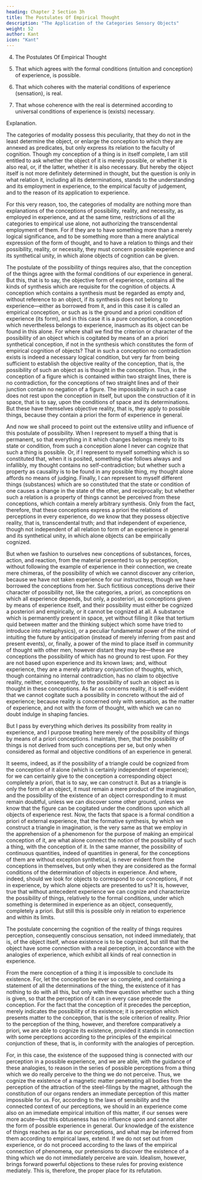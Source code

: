 ```yaml
---
heading: Chapter 2 Section 3h
title: The Postulates Of Empirical Thought
description: "The Application of the Categories Sensory Objects"
weight: 52
author: Kant
icon: "Kant"
---
```


4. The Postulates Of Empirical Thought

1. That which agrees with the formal conditions (intuition and conception) of experience, is possible.

2. That which coheres with the material conditions of experience (sensation), is real.

3. That whose coherence with the real is determined according to universal conditions of experience is (exists) necessary.

Explanation.

The categories of modality possess this peculiarity, that they do not in the least determine the object, or enlarge the conception to which they are annexed as predicates, but only express its relation to the faculty of cognition. Though my conception of a thing is in itself complete, I am still entitled to ask whether the object of it is merely possible, or whether it is also real, or, if the latter, whether it is also necessary. But hereby the object itself is not more definitely determined in thought, but the question is only in what relation it, including all its determinations, stands to the understanding and its employment in experience, to the empirical faculty of judgement, and to the reason of its application to experience.

For this very reason, too, the categories of modality are nothing more than explanations of the conceptions of possibility, reality, and necessity, as employed in experience, and at the same time, restrictions of all the categories to empirical use alone, not authorizing the transcendental employment of them. For if they are to have something more than a merely logical significance, and to be something more than a mere analytical expression of the form of thought, and to have a relation to things and their possibility, reality, or necessity, they must concern possible experience and its synthetical unity, in which alone objects of cognition can be given.

The postulate of the possibility of things requires also, that the conception of the things agree with the formal conditions of our experience in general. But this, that is to say, the objective form of experience, contains all the kinds of synthesis which are requisite for the cognition of objects. A conception which contains a synthesis must be regarded as empty and, without reference to an object, if its synthesis does not belong to experience—either as borrowed from it, and in this case it is called an empirical conception, or such as is the ground and a priori condition of experience (its form), and in this case it is a pure conception, a conception which nevertheless belongs to experience, inasmuch as its object can be found in this alone. For where shall we find the criterion or character of the possibility of an object which is cogitated by means of an a priori synthetical conception, if not in the synthesis which constitutes the form of empirical cognition of objects? That in such a conception no contradiction exists is indeed a necessary logical condition, but very far from being sufficient to establish the objective reality of the conception, that is, the possibility of such an object as is thought in the conception. Thus, in the conception of a figure which is contained within two straight lines, there is no contradiction, for the conceptions of two straight lines and of their junction contain no negation of a figure. The impossibility in such a case does not rest upon the conception in itself, but upon the construction of it in space, that is to say, upon the conditions of space and its determinations. But these have themselves objective reality, that is, they apply to possible things, because they contain a priori the form of experience in general.

And now we shall proceed to point out the extensive utility and influence of this postulate of possibility. When I represent to myself a thing that is permanent, so that everything in it which changes belongs merely to its state or condition, from such a conception alone I never can cognize that such a thing is possible. Or, if I represent to myself something which is so constituted that, when it is posited, something else follows always and infallibly, my thought contains no self-contradiction; but whether such a property as causality is to be found in any possible thing, my thought alone affords no means of judging. Finally, I can represent to myself different things (substances) which are so constituted that the state or condition of one causes a change in the state of the other, and reciprocally; but whether such a relation is a property of things cannot be perceived from these conceptions, which contain a merely arbitrary synthesis. Only from the fact, therefore, that these conceptions express a priori the relations of perceptions in every experience, do we know that they possess objective reality, that is, transcendental truth; and that independent of experience, though not independent of all relation to form of an experience in general and its synthetical unity, in which alone objects can be empirically cognized.

But when we fashion to ourselves new conceptions of substances, forces, action, and reaction, from the material presented to us by perception, without following the example of experience in their connection, we create mere chimeras, of the possibility of which we cannot discover any criterion, because we have not taken experience for our instructress, though we have borrowed the conceptions from her. Such fictitious conceptions derive their character of possibility not, like the categories, a priori, as conceptions on which all experience depends, but only, a posteriori, as conceptions given by means of experience itself, and their possibility must either be cognized a posteriori and empirically, or it cannot be cognized at all. A substance which is permanently present in space, yet without filling it (like that tertium quid between matter and the thinking subject which some have tried to introduce into metaphysics), or a peculiar fundamental power of the mind of intuiting the future by anticipation (instead of merely inferring from past and present events), or, finally, a power of the mind to place itself in community of thought with other men, however distant they may be—these are conceptions the possibility of which has no ground to rest upon. For they are not based upon experience and its known laws; and, without experience, they are a merely arbitrary conjunction of thoughts, which, though containing no internal contradiction, has no claim to objective reality, neither, consequently, to the possibility of such an object as is thought in these conceptions. As far as concerns reality, it is self-evident that we cannot cogitate such a possibility in concreto without the aid of experience; because reality is concerned only with sensation, as the matter of experience, and not with the form of thought, with which we can no doubt indulge in shaping fancies.

But I pass by everything which derives its possibility from reality in experience, and I purpose treating here merely of the possibility of things by means of a priori conceptions. I maintain, then, that the possibility of things is not derived from such conceptions per se, but only when considered as formal and objective conditions of an experience in general.

It seems, indeed, as if the possibility of a triangle could be cognized from the conception of it alone (which is certainly independent of experience); for we can certainly give to the conception a corresponding object completely a priori, that is to say, we can construct it. But as a triangle is only the form of an object, it must remain a mere product of the imagination, and the possibility of the existence of an object corresponding to it must remain doubtful, unless we can discover some other ground, unless we know that the figure can be cogitated under the conditions upon which all objects of experience rest. Now, the facts that space is a formal condition a priori of external experience, that the formative synthesis, by which we construct a triangle in imagination, is the very same as that we employ in the apprehension of a phenomenon for the purpose of making an empirical conception of it, are what alone connect the notion of the possibility of such a thing, with the conception of it. In the same manner, the possibility of continuous quantities, indeed of quantities in general, for the conceptions of them are without exception synthetical, is never evident from the conceptions in themselves, but only when they are considered as the formal conditions of the determination of objects in experience. And where, indeed, should we look for objects to correspond to our conceptions, if not in experience, by which alone objects are presented to us? It is, however, true that without antecedent experience we can cognize and characterize the possibility of things, relatively to the formal conditions, under which something is determined in experience as an object, consequently, completely a priori. But still this is possible only in relation to experience and within its limits.

The postulate concerning the cognition of the reality of things requires perception, consequently conscious sensation, not indeed immediately, that is, of the object itself, whose existence is to be cognized, but still that the object have some connection with a real perception, in accordance with the analogies of experience, which exhibit all kinds of real connection in experience.

From the mere conception of a thing it is impossible to conclude its existence. For, let the conception be ever so complete, and containing a statement of all the determinations of the thing, the existence of it has nothing to do with all this, but only with thew question whether such a thing is given, so that the perception of it can in every case precede the conception. For the fact that the conception of it precedes the perception, merely indicates the possibility of its existence; it is perception which presents matter to the conception, that is the sole criterion of reality. Prior to the perception of the thing, however, and therefore comparatively a priori, we are able to cognize its existence, provided it stands in connection with some perceptions according to the principles of the empirical conjunction of these, that is, in conformity with the analogies of perception.

For, in this case, the existence of the supposed thing is connected with our perception in a possible experience, and we are able, with the guidance of these analogies, to reason in the series of possible perceptions from a thing which we do really perceive to the thing we do not perceive. Thus, we cognize the existence of a magnetic matter penetrating all bodies from the perception of the attraction of the steel-filings by the magnet, although the constitution of our organs renders an immediate perception of this matter impossible for us. For, according to the laws of sensibility and the connected context of our perceptions, we should in an experience come also on an immediate empirical intuition of this matter, if our senses were more acute—but this obtuseness has no influence upon and cannot alter the form of possible experience in general. Our knowledge of the existence of things reaches as far as our perceptions, and what may be inferred from them according to empirical laws, extend. If we do not set out from experience, or do not proceed according to the laws of the empirical connection of phenomena, our pretensions to discover the existence of a thing which we do not immediately perceive are vain. Idealism, however, brings forward powerful objections to these rules for proving existence mediately. This is, therefore, the proper place for its refutation.

